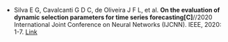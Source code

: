 * Silva E G, Cavalcanti G D C, de Oliveira J F L, et al. <b>On the evaluation of dynamic selection parameters for time series forecasting[C]</b>//2020 International Joint Conference on Neural Networks (IJCNN). IEEE, 2020: 1-7. [Link](https://ieeexplore.ieee.org/abstract/document/9207222)
